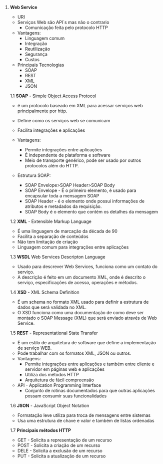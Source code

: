 1. **Web Service**

   - URI
   - Serviços Web são API`s  mas não o contrario
     - Comunicação feita pelo protocolo HTTP
   - Vantagens:
     - Linguagem comum
     - Integração
     - Reutilização
     - Segurança
     - Custos
   - Principais Tecnologias
     - SOAP
     - REST
     - XML
     - JSON

   

   1.1 **SOAP** - Simple Object Access Protocol

   - ë um protocolo baseado em XML para acessar serviços web principalmente por http.
   - Define como os serviços web se comunicam
   - Facilita integrações e aplicações

   - Vantagens: 
     - Permite integrações entre aplicações
     - É independente de plataforma e software
     - Meio de transporte genérico, pode ser usado por outros protocolos além do HTTP.
   - Estrutura SOAP:
     - SOAP Envelope>SOAP Header>SOAP Body
     - SOAP Envelope - É o primeiro elemento, é usado para encapsular toda a mensagem SOAP
     - SOAP Header - é o elemento onde possui informações de atributos e metadados da requisição.
     - SOAP Body é o elemento que contém os detalhes da mensagem

   1.2 **XML** - Extensible Markup Language

   - É uma linguagem de marcação da década de 90
   - Facilita a separação de conteúdos
   - Não tem limitação de criação
   - Linguagem comum para integrações entre aplicações

   1.3 **WSDL** Web Services Descripton Language
   
   - Usado para descrever Web Services, funciona como um contato do serviço.
   - A descrição é feito em um documento XML, onde é descrito o serviço, especificações de acesso, operações e métodos.
   
   1.4 **XSD**  - XML Schema Definition
   
   - É um schema no formato XML usado para definir a estrutura de dados que será validada no XML.
   - O XSD funciona como uma documentação de como deve ser montado o SOAP Message (XML)  que será enviado através de Web Service.
   
   1.5 **REST** - Representational State Transfer
   
   - Ë um estilo de arquitetura de software que define a implementação de serviço WEB.
   - Pode trabalhar com os formatos XML, JSON ou outros.
   - Vantagens:
     - Permite integrações entre aplicações e também entre cliente e  servidor em páginas web e aplicações
     - Utiliza dos métodos HTTP
     - Arquitetura de fácil compreensão
   - API - Application Programming Interface
     - Conjunto de rotinas documentados para que outras aplicações possam consumir suas funcionalidades
   
   1.6 **JSON** - JavaScript Object Notation
   
   - Formatação leve utiliza para troca de mensagens entre sistemas
   - Usa uma estrutura de chave e valor e também de listas ordenadas
   
   1.7 **Principais métodos HTTP** 
   
   - GET - Solicita a representação de um recurso
   - POST - Solicita a criação de um recurso
   - DELE - Solicita a exclusão de um recurso
   - PUT - Solicita a atualização de um recurso
   
   


